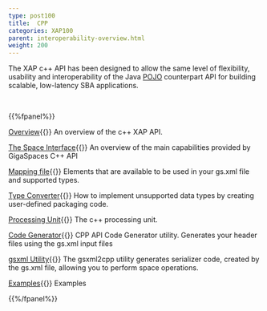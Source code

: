 ```yaml
---
type: post100
title:  CPP
categories: XAP100
parent: interoperability-overview.html
weight: 200
---
```



The XAP c++ API has been designed to allow the same level of flexibility, usability and interoperability of the Java [POJO](./pojo-support.html) counterpart API for building scalable, low-latency SBA applications.

<br>


{{%fpanel%}}

[Overview](./cpp-overview.html){{<wbr>}}
An overview of the c++ XAP API.

[The Space Interface](./cpp-space-interface.html){{<wbr>}}
An overview of the main capabilities provided by GigaSpaces C++ API

[Mapping file](./cpp-api-mapping-file.html){{<wbr>}}
Elements that are available to be used in your gs.xml file and supported types.

[Type Converter](./cpp-type-converter.html){{<wbr>}}
How to implement unsupported data types by creating user-defined packaging code.

[Processing Unit](./cpp-processing-unit.html){{<wbr>}}
The c++ processing unit.

[Code Generator](./cpp-api-code-generator.html){{<wbr>}}
CPP API Code Generator utility. Generates your header files using the gs.xml input files

[gsxml Utility](./cpp-gsxml-utility.html){{<wbr>}}
The gsxml2cpp utility generates serializer code, created by the gs.xml file, allowing you to perform space operations.

[Examples](./cpp-api-examples.html){{<wbr>}}
Examples

{{%/fpanel%}}



